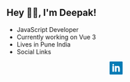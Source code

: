 ## Hey 👋🏽, I'm Deepak!

- JavaScript Developer
- Currently working on Vue 3
- Lives in Pune India
- Social Links

<p align='center'>
  <a href="https://www.linkedin.com/in/deepaksisodiya/" target="_blank"><img height="30" src="https://github.com/deepaksisodiya/deepaksisodiya/blob/master/linkedin.png?raw=true">     </a>
</p>
